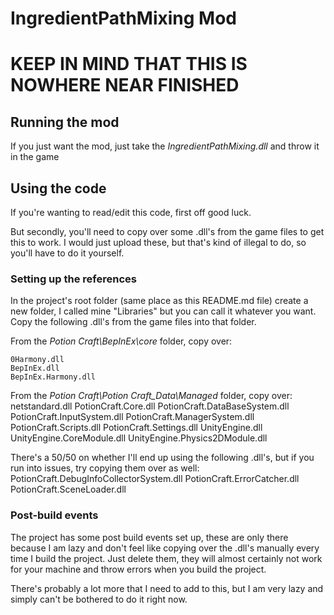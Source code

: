 # IngredientPathMixing Mod

# KEEP IN MIND THAT THIS IS NOWHERE NEAR FINISHED

## Running the mod

If you just want the mod, just take the *IngredientPathMixing.dll* and throw it in the game


## Using the code

If you're wanting to read/edit this code, first off good luck.

But secondly, you'll need to copy over some .dll's from the game files to get this to work.
I would just upload these, but that's kind of illegal to do, so you'll have to do it yourself.

### Setting up the references

In the project's root folder (same place as this README.md file) create a new folder, I called mine "Libraries" but you can call it whatever you want.
Copy the following .dll's from the game files into that folder.

From the *Potion Craft\BepInEx\core* folder, copy over:
	
	0Harmony.dll
	BepInEx.dll
	BepInEx.Harmony.dll

From the *Potion Craft\Potion Craft_Data\Managed* folder, copy over:
	netstandard.dll
	PotionCraft.Core.dll
	PotionCraft.DataBaseSystem.dll
	PotionCraft.InputSystem.dll
	PotionCraft.ManagerSystem.dll
	PotionCraft.Scripts.dll
	PotionCraft.Settings.dll
	UnityEngine.dll
	UnityEngine.CoreModule.dll
	UnityEngine.Physics2DModule.dll

There's a 50/50 on whether I'll end up using the following .dll's, but if you run into issues, try copying them over as well:
	PotionCraft.DebugInfoCollectorSystem.dll
	PotionCraft.ErrorCatcher.dll
	PotionCraft.SceneLoader.dll

### Post-build events

The project has some post build events set up, these are only there because I am lazy and don't feel like copying over the .dll's manually every time I build the project.
Just delete them, they will almost certainly not work for your machine and throw errors when you build the project.




There's probably a lot more that I need to add to this, but I am very lazy and simply can't be bothered to do it right now.